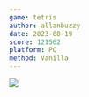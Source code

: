 ```yaml
---
game: tetris
author: allanbuzzy
date: 2023-08-19
score: 121562
platform: PC
method: Vanilla
---
```

![]({{site.url}}/assets/img/20230719_tetris_allambuzzy.png)